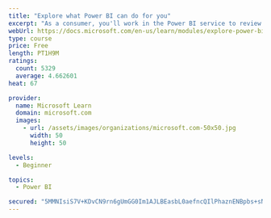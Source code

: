 ```yaml
---
title: "Explore what Power BI can do for you"
excerpt: "As a consumer, you'll work in the Power BI service to review and interact with content that has been shared with you. This module provides the foundational information that you need to work effectively in the Power BI service."
webUrl: https://docs.microsoft.com/en-us/learn/modules/explore-power-bi-service/
type: course
price: Free
length: PT1H9M
ratings:
  count: 5329
  average: 4.662601
heat: 67

provider:
  name: Microsoft Learn
  domain: microsoft.com
  images:
    - url: /assets/images/organizations/microsoft.com-50x50.jpg
      width: 50
      height: 50

levels:
  - Beginner

topics:
  - Power BI

secured: "5MMNIsiS7V+KDvCN9rn6gUmGG0Im1AJLBEasbL0aefncQIlPhaznENBpbs+sNtaVn6YPRABXdUuocZiHqW4yQGq5eKka6bo58cpi6LCU9/Kl4irm0h5c++FWj1sDKPHIfrFIXwkM1hpPVXz8mf2FaiW1eefxyOukiyt8zc1d+/TEoler3AhGbGHkszn8PoPWx026VHluiUmBYb3q83sXNEK9y136ta2WOUkg6nK9kL7S94qeW4UQ8oBftZZGXs1dZAG3albtFktt6FfzV7I16wAI+dvQ47VO7K1IbMvTWEe2JoQjA3rEc0sMOLD3o+IJRttX4A+zczvjvHpGbBPLCVTVb3B8y1wrj7pc1qYvjNd37WaS5Zmr7O/BJ8iBb0CzdHDhSN4mJXF78boNTeAMTA==;aKnKM56+SkDNXYE/bWbe/g=="
---
```


